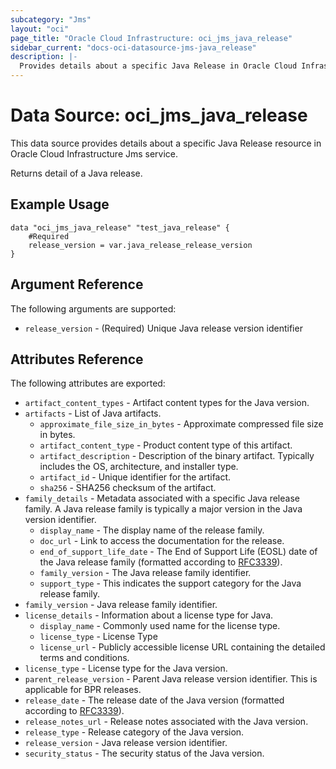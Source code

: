 ```yaml
---
subcategory: "Jms"
layout: "oci"
page_title: "Oracle Cloud Infrastructure: oci_jms_java_release"
sidebar_current: "docs-oci-datasource-jms-java_release"
description: |-
  Provides details about a specific Java Release in Oracle Cloud Infrastructure Jms service
---
```


# Data Source: oci_jms_java_release
This data source provides details about a specific Java Release resource in Oracle Cloud Infrastructure Jms service.

Returns detail of a Java release.

## Example Usage

```hcl
data "oci_jms_java_release" "test_java_release" {
	#Required
	release_version = var.java_release_release_version
}
```

## Argument Reference

The following arguments are supported:

* `release_version` - (Required) Unique Java release version identifier


## Attributes Reference

The following attributes are exported:

* `artifact_content_types` - Artifact content types for the Java version.
* `artifacts` - List of Java artifacts.
	* `approximate_file_size_in_bytes` - Approximate compressed file size in bytes.
	* `artifact_content_type` - Product content type of this artifact.
	* `artifact_description` - Description of the binary artifact. Typically includes the OS, architecture, and installer type.
	* `artifact_id` - Unique identifier for the artifact.
	* `sha256` - SHA256 checksum of the artifact.
* `family_details` - Metadata associated with a specific Java release family. A Java release family is typically a major version in the Java version identifier. 
	* `display_name` - The display name of the release family.
	* `doc_url` - Link to access the documentation for the release.
	* `end_of_support_life_date` - The End of Support Life (EOSL) date of the Java release family (formatted according to [RFC3339](https://datatracker.ietf.org/doc/html/rfc3339)). 
	* `family_version` - The Java release family identifier.
	* `support_type` - This indicates the support category for the Java release family.
* `family_version` - Java release family identifier.
* `license_details` - Information about a license type for Java.
	* `display_name` - Commonly used name for the license type.
	* `license_type` - License Type
	* `license_url` - Publicly accessible license URL containing the detailed terms and conditions.
* `license_type` - License type for the Java version.
* `parent_release_version` - Parent Java release version identifier. This is applicable for BPR releases.
* `release_date` - The release date of the Java version (formatted according to [RFC3339](https://datatracker.ietf.org/doc/html/rfc3339)).
* `release_notes_url` - Release notes associated with the Java version.
* `release_type` - Release category of the Java version.
* `release_version` - Java release version identifier.
* `security_status` - The security status of the Java version.

